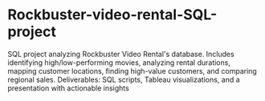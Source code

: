 # Rockbuster-video-rental-SQL-project
SQL project analyzing Rockbuster Video Rental's database. Includes identifying high/low-performing movies, analyzing rental durations, mapping customer locations, finding high-value customers, and comparing regional sales. Deliverables: SQL scripts, Tableau visualizations, and a presentation with actionable insights
